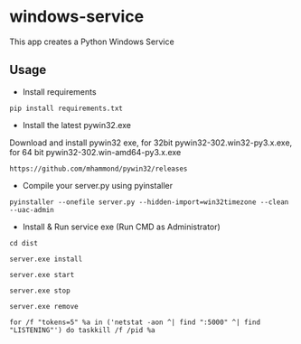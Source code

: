 # windows-service

This app creates a Python Windows Service

## Usage
- Install requirements

``pip install requirements.txt``

- Install the latest pywin32.exe 

Download and install pywin32 exe, for 32bit pywin32-302.win32-py3.x.exe, for 64 bit pywin32-302.win-amd64-py3.x.exe

``https://github.com/mhammond/pywin32/releases``

- Compile your server.py using pyinstaller

``pyinstaller --onefile server.py --hidden-import=win32timezone --clean --uac-admin``

- Install & Run service exe  (Run CMD as Administrator)

``cd dist``

``server.exe install``

``server.exe start``

``server.exe stop``

``server.exe remove``

``for /f "tokens=5" %a in ('netstat -aon ^| find ":5000" ^| find "LISTENING"') do taskkill /f /pid %a``